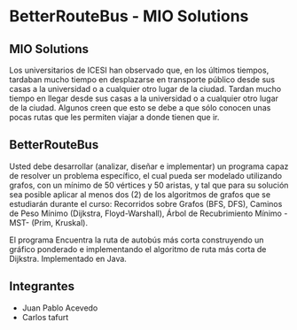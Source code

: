 # BetterRouteBus - MIO Solutions

## MIO Solutions

Los universitarios de ICESI han observado que, en los últimos tiempos, tardaban mucho tiempo en desplazarse en transporte público desde sus casas a la universidad o a cualquier otro lugar de la ciudad. Tardan mucho tiempo en llegar desde sus casas a la universidad o a cualquier otro lugar de la ciudad.  Algunos creen que esto se debe a que sólo conocen unas pocas rutas que les permiten viajar a donde tienen que ir.

## BetterRouteBus

Usted debe desarrollar (analizar, diseñar e implementar) un programa capaz de resolver un problema específico, el cual pueda ser modelado utilizando grafos, con un mínimo de 50 vértices y 50 aristas, y tal que para su solución sea posible aplicar al menos dos (2) de los algoritmos de grafos que se estudiarán durante el curso: Recorridos sobre Grafos (BFS, DFS), Caminos de Peso Mínimo (Dijkstra, Floyd-Warshall), Árbol de Recubrimiento Mínimo -MST- (Prim, Kruskal). 

El programa Encuentra la ruta de autobús más corta construyendo un gráfico ponderado e implementando el algoritmo de ruta más corta de Dijkstra. Implementado en Java.

## Integrantes
* Juan Pablo Acevedo
* Carlos tafurt
